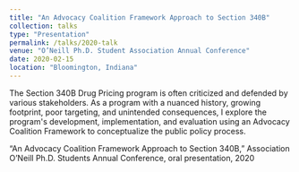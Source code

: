 ```yaml
---
title: "An Advocacy Coalition Framework Approach to Section 340B"
collection: talks
type: "Presentation"
permalink: /talks/2020-talk
venue: "O’Neill Ph.D. Student Association Annual Conference"
date: 2020-02-15
location: "Bloomington, Indiana"
---
```


The Section 340B Drug Pricing program is often criticized and defended by various stakeholders. As a program with a nuanced history, growing footprint, poor targeting, and unintended consequences, I explore the program's development, implementation, and evaluation using an Advocacy Coalition Framework to conceptualize the public policy process.
<!---[More information here](http://example2.com)--->

“An Advocacy Coalition Framework Approach to Section 340B,” Association O’Neill Ph.D. Students Annual Conference, oral presentation, 2020  
